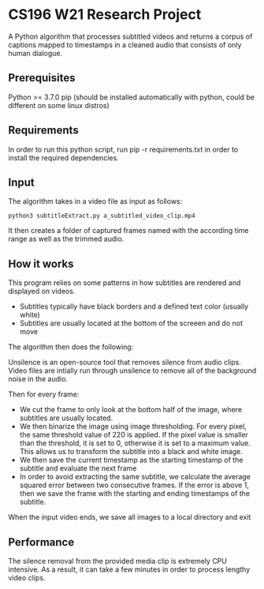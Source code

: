 # CS196 W21 Research Project
A Python algorithm that processes subtitled videos and returns a corpus of captions mapped to timestamps in a cleaned audio that consists of only human dialogue.

## Prerequisites
Python >= 3.7.0
pip (should be installed automatically with python, could be different on some linux distros)

## Requirements
In order to run this python script, run pip -r requirements.txt in order to install the required dependencies.

## Input
The algorithm takes in a video file as input as follows:
```
python3 subtitleExtract.py a_subtitled_video_clip.mp4
```
It then creates a folder of captured frames named with the according time range as well as the trimmed audio. 

## How it works

This program relies on some patterns in how subtitles are rendered and displayed on videos.

* Subtitles typically have black borders and a defined text color (usually white)
* Subtitles are usually located at the bottom of the screeen and do not move

The algorithm then does the following:

Unsilence is an open-source tool that removes silence from audio clips. Video files are intially run through unsilence to remove all of the background noise in the audio.

Then for every frame:

* We cut the frame to only look at the bottom half of the image, where subtitles are usually located. 
* We then binarize the image using image thresholding. For every pixel, the same threshold value of 220 is applied. If the pixel value is smaller than the threshold, it is set to 0, otherwise it is set to a maximum value. This allows us to transform the subtitle into a black and white image.
* We then save the current timestamp as the starting timestamp of the subtitle and evaluate the next frame
* In order to avoid extracting the same subtitle, we calculate the average squared error between two consecutive frames. If the error is above 1, then we save the frame with the starting and ending timestamps of the subtitle.

When the input video ends, we save all images to a local directory and exit

## Performance
The silence removal from the provided media clip is extremely CPU intensive. As a result, it can take a few minutes in order to process lengthy video clips.
